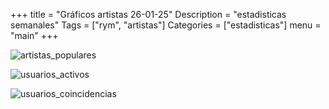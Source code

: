+++
title = "Gráficos artistas 26-01-25"
Description = "estadisticas semanales"
Tags = ["rym", "artistas"]
Categories = ["estadisticas"]
menu = "main"
+++
<!--more-->

![artistas_populares](/rym/graficos/semanales/26-01-25/artistas/artistas_populares.png)

![usuarios_activos](/rym/graficos/semanales/26-01-25/artistas/usuarios_activos.png)

![usuarios_coincidencias](/rym/graficos/semanales/26-01-25/artistas/usuarios_coincidencias.png)
